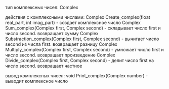 тип комплексных чисел:
Complex

действия с комплексными числами:
Complex Create_complex(float real_part, int imag_part) - создает комплексное число
Complex Sum_complex(Complex first, Complex second) - складывает число first и число second. возвращает сумму
Complex Substraction_complex(Complex first, Complex second) - вычитает число second из числа first. возвращает разницу
Complex Multiply_complex(Complex first, Complex second) - умножает число first и число second. возвращает произведение
Complex Divide_complex(Complex first, Complex second) - делит число first на число second. возвращает частное

вывод комплексных чисел:
void Print_complex(Complex number) - выводит комплексное число
